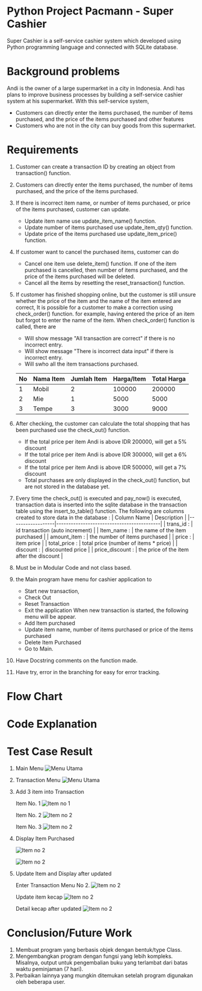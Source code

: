 # Python Project Pacmann - Super Cashier
Super Cashier is a self-service cashier system which developed using Python programming language and connected with SQLite database.

# Background problems
Andi is the owner of a large supermarket in a city in Indonesia. Andi has plans to improve business processes by building a self-service 
cashier system at his supermarket. With this self-service system, 
- Customers can directly enter the items purchased, the number of items purchased, and the price of the items purchased and other features
- Customers who are not in the city can buy goods from this supermarket.

# Requirements
1. Customer can create a transaction ID by creating an object from transaction() function.
2. Customers can directly enter the items purchased, the number of items purchased, and the price of the items purchased.
3. If there is incorrect item name, or number of items purchased, or price of the items purchased, customer can update.
   - Update item name use update_item_name() function.
   - Update number of items purchased use update_item_qty() function.
   - Update price of the items purchased use update_item_price() function.
   
5. If customer want to cancel the purchased items, customer can do
   -  Cancel one item use delete_item() function. If one of the item purchased is cancelled, then number of items purchased,
      and the price of the items purchased will be deleted.
   - Cancel all the items by resetting the reset_transaction() function.
   
7. If customer has finished shopping online, but the customer is still unsure whether the price of the item and the name
   of the item entered are correct, It is possible for a customer to make a correction using check_order() function.
   for example, having entered the price of an item but forgot to enter the name of the item.
   When check_order() function is called, there are
   - Will show message "All transaction are correct" if there is no incorrect entry.
   - Will show message "There is incorrect data input" if there is incorrect entry.
   - Will swho all the item transactions purchased.
   
   | No | Nama Item | Jumlah Item | Harga/Item | Total Harga |
   |----|-----------|-------------|------------|-------------|
   | 1  | Mobil     | 2           | 100000     | 200000      |
   | 2  | Mie       | 1           | 5000       | 5000        |
   | 3  | Tempe     | 3           | 3000       | 9000        |

9. After checking, the customer can calculate the total shopping that has been purchased use the check_out() function.
   - If the total price per item Andi is above IDR 200000, will get a 5% discount
   - If the total price per item Andi is above IDR 300000, will get a 6% discount
   - If the total price per item Andi is above IDR 500000, will get a 7% discount
   - Total purchases are only displayed in the check_out() function, but are not stored in the database yet.

10. Every time the check_out() is executed and pay_now() is executed, transaction data is inserted into the sqlite database
    in the transaction table using the insert_to_table() function.
    The following are columns created to store data in the database :
    | Column Name      | Description                               |
    |------------------|-------------------------------------------| 
    | trans_id :       |  id transaction (auto increment)          | 
    | Item_name      : |  the name of the item purchased           | 
    | amount_item    : |  the number of items purchased            | 
    | price          : |  item price                               | 
    | total_price    : |  total price (number of items * price)    | 
    | discount       : |  discounted price                         | 
    | price_discount : |  the price of the item after the discount |

 11. Must be in Modular Code and not class based.
 12. the Main program have menu for cashier application to
     - Start new transaction,
     - Check Out
     - Reset Transaction
     - Exit the application
     When new transaction is started, the following menu will be appear.
     - Add Item purchased
     - Update item name, number of items purchased or price of the items purchased
     - Delete Item Purchased
     - Go to Main.
 14. Have Docstring comments on the function made.
 15. Have try, error in the branching for easy for error tracking.

# Flow Chart


#  Code Explanation


#  Test Case Result
1.  Main Menu
   ![Menu Utama](https://github.com/irwankilay/Super-Cashier/blob/main/1.jpg)
    
2. Transaction Menu 
   ![Menu Utama](https://github.com/irwankilay/Super-Cashier/blob/main/2.jpg)

3. Add 3 item into Transaction
   
   Item No. 1
   ![Item no 1](https://github.com/irwankilay/Super-Cashier/blob/main/3a.jpg)

   Item No. 2
   ![Item no 2](https://github.com/irwankilay/Super-Cashier/blob/main/3b.jpg)

   Item No. 3
   ![Item no 2](https://github.com/irwankilay/Super-Cashier/blob/main/3c.jpg)
   
5. Display Item Purchased
   
   ![Item no 2](https://github.com/irwankilay/Super-Cashier/blob/main/4a.jpg)

   ![Item no 2](https://github.com/irwankilay/Super-Cashier/blob/main/4b.jpg)
   
7. Update Item and Display after updated

   Enter Transaction Menu No 2.
   ![Item no 2](https://github.com/irwankilay/Super-Cashier/blob/main/5a.jpg)

   Update item kecap
   ![Item no 2](https://github.com/irwankilay/Super-Cashier/blob/main/5b.jpg)

   Detail kecap after updated
   ![Item no 2](https://github.com/irwankilay/Super-Cashier/blob/main/5c.jpg)

    



# Conclusion/Future Work

1. Membuat program yang berbasis objek dengan bentuk/type Class.
2. Mengembangkan program dengan fungsi yang lebih kompleks. Misalnya, output untuk pengembalian buku yang terlambat dari batas waktu peminjaman (7 hari).
3. Perbaikan lainnya yang mungkin ditemukan setelah program digunakan oleh beberapa user.


